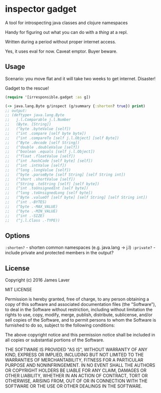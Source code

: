 # inspector gadget

A tool for introspecting java classes and clojure namespaces

Handy for figuring out what you can do with a *thing* at a repl.

Written during a period without proper internet access.

Yes, it uses eval for now. Caveat emptor. Buyer beware.

## Usage

Scenario: you move flat and it will take two weeks to get internet. Disaster!

Gadget to the rescue!

```clojure
(require '[irresponsible.gadget :as g])

(-> java.lang.Byte g/inspect (g/summary {:shorten? true}) print)
;; output:
;; (deftype+ java.lang.Byte
;;   j.l.Comparable j.l.Number
;;   (Byte. [String])
;;   (^byte .byteValue [self])
;;   (^int .compare [self byte byte])
;;   (^int .compareTo [self j.l.Object] [self Byte])
;;   (^Byte .decode [self String])
;;   (^double .doubleValue [self])
;;   (^boolean .equals [self j.l.Object])
;;   (^float .floatValue [self])
;;   (^int .hashCode [self byte] [self])
;;   (^int .intValue [self])
;;   (^long .longValue [self])
;;   (^byte .parseByte [self String] [self String int])
;;   (^short .shortValue [self])
;;   (^String .toString [self] [self byte])
;;   (^int .toUnsignedInt [self byte])
;;   (^long .toUnsignedLong [self byte])
;;   (^Byte .valueOf [self byte] [self String] [self String int])
;;   (^int .-BYTES)
;;   (^byte .-MAX_VALUE)
;;   (^byte .-MIN_VALUE)
;;   (^int .-SIZE)
;;   (^j.l.Class .-TYPE))
```
## Options

`:shorten?` - shorten common namespaces (e.g. java.lang -> j.l)
`:private?` - include private and protected members in the output?

## License

Copyright (c) 2016 James Laver

MIT LICENSE

Permission is hereby granted, free of charge, to any person obtaining a copy of this software and associated documentation files (the "Software"), to deal in the Software without restriction, including without limitation the rights to use, copy, modify, merge, publish, distribute, sublicense, and/or sell copies of the Software, and to permit persons to whom the Software is furnished to do so, subject to the following conditions:

The above copyright notice and this permission notice shall be included in all copies or substantial portions of the Software.

THE SOFTWARE IS PROVIDED "AS IS", WITHOUT WARRANTY OF ANY KIND, EXPRESS OR IMPLIED, INCLUDING BUT NOT LIMITED TO THE WARRANTIES OF MERCHANTABILITY, FITNESS FOR A PARTICULAR PURPOSE AND NONINFRINGEMENT. IN NO EVENT SHALL THE AUTHORS OR COPYRIGHT HOLDERS BE LIABLE FOR ANY CLAIM, DAMAGES OR OTHER LIABILITY, WHETHER IN AN ACTION OF CONTRACT, TORT OR OTHERWISE, ARISING FROM, OUT OF OR IN CONNECTION WITH THE SOFTWARE OR THE USE OR OTHER DEALINGS IN THE SOFTWARE.
